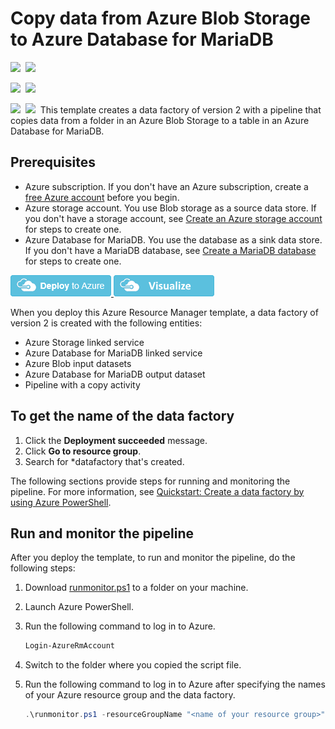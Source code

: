 # Copy data from Azure Blob Storage to Azure Database for MariaDB

<IMG SRC="https://azurequickstartsservice.blob.core.windows.net/badges/101-data-factory-v2-blob-to-mariadb-copy/PublicLastTestDate.svg" />&nbsp;
<IMG SRC="https://azurequickstartsservice.blob.core.windows.net/badges/101-data-factory-v2-blob-to-mariadb-copy/PublicDeployment.svg" />&nbsp;

<IMG SRC="https://azurequickstartsservice.blob.core.windows.net/badges/101-data-factory-v2-blob-to-mariadb-copy/FairfaxLastTestDate.svg" />&nbsp;
<IMG SRC="https://azurequickstartsservice.blob.core.windows.net/badges/101-data-factory-v2-blob-to-mariadb-copy/FairfaxDeployment.svg" />&nbsp;

<IMG SRC="https://azurequickstartsservice.blob.core.windows.net/badges/101-data-factory-v2-blob-to-mariadb-copy/BestPracticeResult.svg" />&nbsp;
<IMG SRC="https://azurequickstartsservice.blob.core.windows.net/badges/101-data-factory-v2-blob-to-mariadb-copy/CredScanResult.svg" />&nbsp;
This template creates a data factory of version 2 with a pipeline that copies data from a folder in an Azure Blob Storage to a table in an Azure Database for MariaDB. 

## Prerequisites ##

* Azure subscription. If you don't have an Azure subscription, create a [free Azure account](https://azure.microsoft.com/free/) before you begin.
* Azure storage account. You use Blob storage as a source data store. If you don't have a storage account, see [Create an Azure storage account](https://docs.microsoft.com/en-us/azure/storage/common/storage-quickstart-create-account) for steps to create one.
* Azure Database for MariaDB. You use the database as a sink data store. If you don't have a MariaDB database, see [Create a MariaDB database](https://docs.microsoft.com/en-us/azure/mariadb/quickstart-create-server-database-portal) for steps to create one.


<a href="https://portal.azure.com/#create/Microsoft.Template/uri/https%3A%2F%2Fraw.githubusercontent.com%2FAzure%2Fazure-quickstart-templates%2Fmaster%2F101-data-factory-v2-blob-to-mariadb-copy%2Fazuredeploy.json" target="_blank">
    <img src="https://raw.githubusercontent.com/Azure/azure-quickstart-templates/master/1-CONTRIBUTION-GUIDE/images/deploytoazure.png"/>
</a>
<a href="http://armviz.io/#/?load=https%3A%2F%2Fraw.githubusercontent.com%2FAzure%2Fazure-quickstart-templates%2Fmaster%2F101-data-factory-v2-blob-to-mariadb-copy%2Fazuredeploy.json" target="_blank">
    <img src="https://raw.githubusercontent.com/Azure/azure-quickstart-templates/master/1-CONTRIBUTION-GUIDE/images/visualizebutton.png"/>
</a>

When you deploy this Azure Resource Manager template, a data factory of version 2 is created with the following entities: 

- Azure Storage linked service
- Azure Database for MariaDB linked service
- Azure Blob input datasets
- Azure Database for MariaDB output dataset
- Pipeline with a copy activity

## To get the name of the data factory
1. Click the **Deployment succeeded** message.
2. Click **Go to resource group**.
3. Search for *datafactory that's created. 

The following sections provide steps for running and monitoring the pipeline. For more information, see [Quickstart: Create a data factory by using Azure PowerShell](https://docs.microsoft.com/azure/data-factory/quickstart-create-data-factory-powershell).

## Run and monitor the pipeline
After you deploy the template, to run and monitor the pipeline, do the following steps: 

1. Download [runmonitor.ps1](https://github.com/Azure/azure-quickstart-templates/tree/master/101-data-factory-v2-blob-to-mariadb-copy/scripts) to a folder on your machine.
2. Launch Azure PowerShell.
3.  Run the following command to log in to Azure. 

	```powershell
	Login-AzureRmAccount
	```
4. Switch to the folder where you copied the script file. 
5. Run the following command to log in to Azure after specifying the names of your Azure resource group and the data factory. 

	```powershell
	.\runmonitor.ps1 -resourceGroupName "<name of your resource group>" -DataFactoryName "<name of your data factory>"
	```



